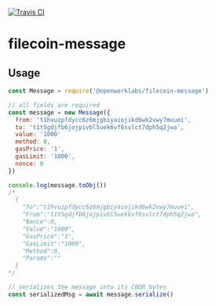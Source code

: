 [![Travis CI](https://travis-ci.org/openworklabs/filecoin-message.svg?branch=primary)](https://travis-ci.org/openworklabs/filecoin-message)

# filecoin-message

## Usage

```js
const Message = require('@openworklabs/filecoin-message')

// all fields are required
const message = new Message({
  from: 't1hvuzpfdycc6z6mjgbiyaiojikd6wk2vwy7muuei',
  to: 't1t5gdjfb6jojpivbl5uek6vf6svlct7dph5q2jwa',
  value: '1000'
  method: 0,
  gasPrice: '1',
  gasLimit: '1000',
  nonce: 0
})

console.log(message.toObj())
/*
  {
    "To":"t1hvuzpfdycc6z6mjgbiyaiojikd6wk2vwy7muuei",
    "From":"t1t5gdjfb6jojpivbl5uek6vf6svlct7dph5q2jwa",
    "Nonce":0,
    "Value":"1000",
    "GasPrice":"3",
    "GasLimit":"1000",
    "Method":0,
    "Params":""
  }
*/

// serializes the message into its CBOR bytes
const serializedMsg = await message.serialize()
```
